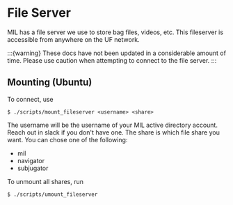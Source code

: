 # File Server
MIL has a file server we use to store bag files, videos, etc.
This fileserver is accessible from anywhere on the UF network.

:::{warning}
These docs have not been updated in a considerable amount of time. Please use
caution when attempting to connect to the file server.
:::

## Mounting (Ubuntu)
To connect, use

    $ ./scripts/mount_fileserver <username> <share>

The username will be the username of your MIL active directory account. Reach out in slack if you don't have one.
The share is which file share you want. You can chose one of the following:

* mil
* navigator
* subjugator

To unmount all shares, run

    $ ./scripts/umount_fileserver

